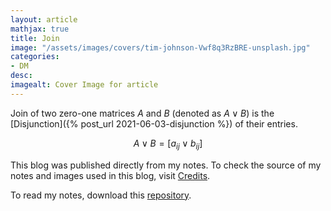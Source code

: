 ```yaml
---
layout: article
mathjax: true
title: Join
image: "/assets/images/covers/tim-johnson-Vwf8q3RzBRE-unsplash.jpg"
categories:
- DM
desc:   
imagealt: Cover Image for article
---
```


Join of two zero-one matrices $A$ and $B$ (denoted as $A \vee B$) is the [Disjunction]({% post_url 2021-06-03-disjunction %}) of their entries.

































































































































































































































































































































































































$$A \vee B = [a_{ij} \vee b_{ij}]$$

































































































































































































































































































































































































This blog was published directly from my notes.
To check the source of my notes and images used in this blog, visit <a href="/credits.html" target="_blank">Credits</a>.

To read my notes, download this <a href="https://github.com/bovem/CS" target="blank">repository</a>.